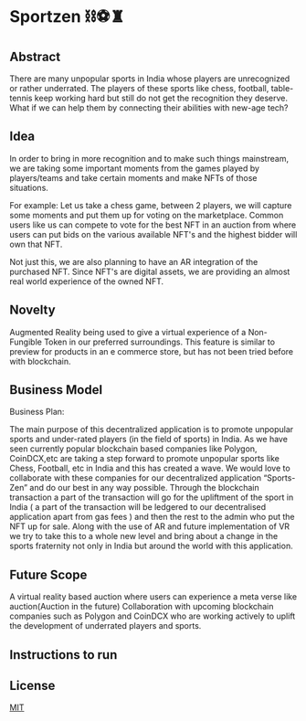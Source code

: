 # Sportzen ⛓⚽️♜

## Abstract

There are many unpopular sports in India whose players are unrecognized or rather underrated. The players of these sports like chess, football, table-tennis keep working hard but still do not get the recognition they deserve.  What if we can help them by connecting their abilities with new-age tech? 

## Idea

In order to bring in more recognition and to make such things mainstream, we are  taking some important moments from the games played by players/teams and take certain moments and make NFTs of those situations.

For example: Let us take a chess game, between 2 players, we will capture some moments and put them up for voting on the marketplace. Common users like us can compete to vote for the best NFT in an auction from where users can put bids on the various available NFT's and the highest bidder will own that NFT.

Not just this, we are also planning to have an AR integration of the purchased NFT. Since NFT's are digital assets, we are providing an almost real world experience of the owned NFT.

## Novelty

Augmented Reality being used to give a virtual experience of a Non-Fungible Token in our preferred surroundings. This feature is similar to preview for products in an e commerce store, but has not been tried before with blockchain.

## Business Model

Business Plan:

The main purpose of this decentralized application is to promote unpopular sports and under-rated players (in the field of sports) in India. As we have seen currently popular blockchain based companies like Polygon, CoinDCX,etc are taking a step forward to promote unpopular sports like Chess, Football, etc in India and this has created a wave. We would love to collaborate with these companies for our decentralized application “Sports-Zen” and do our best in any way possible. Through the blockchain transaction a part of the transaction will go for the upliftment of the sport in India ( a part of the transaction will be ledgered to our decentralised application apart from gas fees ) and then the rest to the admin who put the NFT up for sale. Along with the use of AR and future implementation of VR we try to take this to a whole new level and bring about a change in the sports fraternity not only in India but around the world with this application.

## Future Scope

A virtual reality based auction where users can experience a meta verse like auction(Auction in the future)
Collaboration with upcoming blockchain companies such as Polygon and CoinDCX who are working actively to uplift the development of underrated players and sports. 

## Instructions to run

## License
[MIT](https://choosealicense.com/licenses/mit/)
